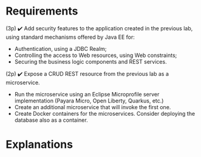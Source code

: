 # **Requirements**

(3p) ✔️ Add security features to the application created in the previous lab, using standard mechanisms offered by Java EE for:
 -  Authentication, using a JDBC Realm;
 -  Controlling the access to Web resources, using Web constraints;
 -  Securing the business logic components and REST services. 

(2p) ✔️ Expose a CRUD REST resource from the previous lab as a microservice.
- Run the microservice using an Eclipse Microprofile server implementation (Payara Micro, Open Liberty, Quarkus, etc.)
- Create an additional microservice that will invoke the first one.
- Create Docker containers for the microservices. Consider deploying the database also as a container. 


# **Explanations**
